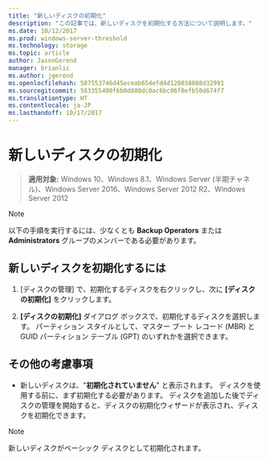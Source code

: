 ```yaml
---
title: "新しいディスクの初期化"
description: "この記事では、新しいディスクを初期化する方法について説明します。"
ms.date: 10/12/2017
ms.prod: windows-server-threshold
ms.technology: storage
ms.topic: article
author: JasonGerend
manager: brianlic
ms.author: jgerend
ms.openlocfilehash: 587553746d45eceab654efd4d120038088d32991
ms.sourcegitcommit: 583355400f6b0d880dc0ac6bc06f0efb50d674f7
ms.translationtype: HT
ms.contentlocale: ja-JP
ms.lasthandoff: 10/17/2017
---
```

# <a name="initialize-new-disks"></a>新しいディスクの初期化

> **適用対象:** Windows 10、Windows 8.1、Windows Server (半期チャネル)、Windows Server 2016、Windows Server 2012 R2、Windows Server 2012

> [!NOTE]
> 以下の手順を実行するには、少なくとも **Backup Operators** または **Administrators** グループのメンバーである必要があります。

## <a name="to-initialize-new-disks"></a>新しいディスクを初期化するには
1.  [ディスクの管理] で、初期化するディスクを右クリックし、次に **[ディスクの初期化]** をクリックします。

2.  **[ディスクの初期化]** ダイアログ ボックスで、初期化するディスクを選択します。 パーティション スタイルとして、マスター ブート レコード (MBR) と GUID パーティション テーブル (GPT) のいずれかを選択できます。

## <a name="additional-considerations"></a>その他の考慮事項

-   新しいディスクは、"**初期化されていません**" と表示されます。 ディスクを使用する前に、まず初期化する必要があります。 ディスクを追加した後でディスクの管理を開始すると、ディスクの初期化ウィザードが表示され、ディスクを初期化できます。

> [!NOTE]
> 新しいディスクがベーシック ディスクとして初期化されます。

